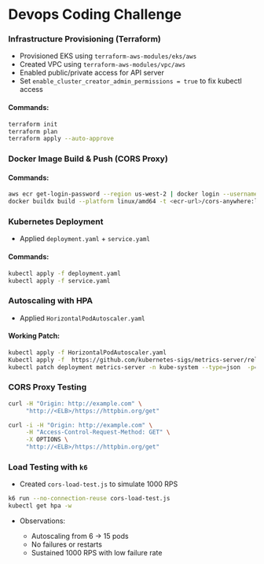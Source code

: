 # Devops Coding Challenge

### Infrastructure Provisioning (Terraform)

* Provisioned EKS using `terraform-aws-modules/eks/aws`
* Created VPC using `terraform-aws-modules/vpc/aws`
* Enabled public/private access for API server
* Set `enable_cluster_creator_admin_permissions = true` to fix kubectl access

#### Commands:

```bash
terraform init
terraform plan
terraform apply --auto-approve
```

### Docker Image Build & Push (CORS Proxy)

####  Commands:

```bash
aws ecr get-login-password --region us-west-2 | docker login --username AWS --password-stdin <ecr-url>
docker buildx build --platform linux/amd64 -t <ecr-url>/cors-anywhere:latest --push .
```

### Kubernetes Deployment

* Applied `deployment.yaml` + `service.yaml` 
#### Commands:

```bash
kubectl apply -f deployment.yaml
kubectl apply -f service.yaml
```

### Autoscaling with HPA
* Applied `HorizontalPodAutoscaler.yaml`
#### Working Patch:

```bash
kubectl apply -f HorizontalPodAutoscaler.yaml
Kubectl apply -f  https://github.com/kubernetes-sigs/metrics-server/releases/latest/download/components.yaml
kubectl patch deployment metrics-server -n kube-system --type=json  -p='[{"op":"add","path":"/spec/template/spec/containers/0/args/-","value":"--kubelet-insecure-tls"}]'
```
### CORS Proxy Testing

```bash
curl -H "Origin: http://example.com" \
     "http://<ELB>/https://httpbin.org/get"

curl -i -H "Origin: http://example.com" \
     -H "Access-Control-Request-Method: GET" \
     -X OPTIONS \
     "http://<ELB>/https://httpbin.org/get"
```

### Load Testing with `k6`

* Created `cors-load-test.js` to simulate 1000 RPS

```bash
k6 run --no-connection-reuse cors-load-test.js
kubectl get hpa -w
```

* Observations:

    * Autoscaling from 6 → 15 pods
    * No failures or restarts
    * Sustained 1000 RPS with low failure rate

